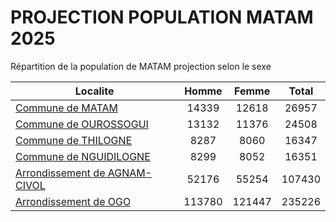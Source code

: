 # PROJECTION POPULATION MATAM 2025
	
Répartition de la population de MATAM projection selon le sexe
	
| Localite  | Homme | Femme | Total |
| --------- |:-----:|:-----:|:-----:|
| [Commune de MATAM](MATAM) | 14339 | 12618 | 26957 |
| [Commune de OUROSSOGUI](OUROSSOGUI) | 13132 | 11376 | 24508 |
| [Commune de THILOGNE](THILOGNE) | 8287 | 8060 | 16347 |
| [Commune de NGUIDILOGNE](NGUIDILOGNE) | 8299 | 8052 | 16351 |
| [Arrondissement de AGNAM-CIVOL](AGNAM-CIVOL) | 52176 | 55254 | 107430 |
| [Arrondissement de OGO](OGO) | 113780 | 121447 | 235226 |
